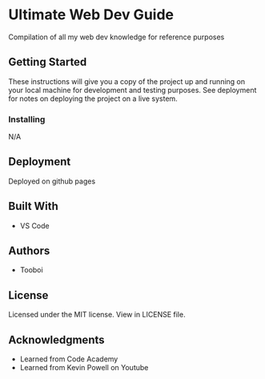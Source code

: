 # Ultimate Web Dev Guide
Compilation of all my web dev knowledge for reference purposes

## Getting Started

These instructions will give you a copy of the project up and running on
your local machine for development and testing purposes. See deployment
for notes on deploying the project on a live system.


### Installing
N/A


## Deployment

Deployed on github pages

## Built With

  - VS Code

## Authors

  - Tooboi


## License

Licensed under the MIT license. View in LICENSE file.

## Acknowledgments

  - Learned from Code Academy
  - Learned from Kevin Powell on Youtube



